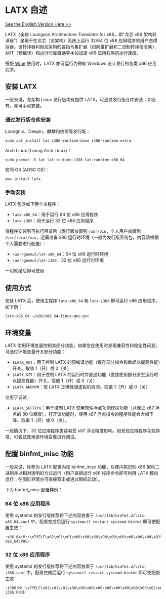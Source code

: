 LATX 自述
===

[See the English Version Here >>](README.en.md)

LATX（全称 Loongson Architecture Translator for x86，即“龙芯 x86 架构转译器”）是用于在龙芯（龙架构）系统上运行 32/64 位 x86 应用程序的用户态模拟器。该转译器利用龙架构的各指令集扩展（如向量扩展和二进制转译指令集）、AOT（预编译）和运行时库直通等手段加速 x86 应用程序的运行速度。

搭配 [Wine](https://winehq.org) 使用时，LATX 亦可运行为微软 Windows 设计发行的各类 x86 应用程序。

安装 LATX
---

一般来说，龙架构 Linux 发行版均有提供 LATX，可通过发行版仓库安装；如没有，亦可手动安装。

### 通过发行版仓库安装

Loongnix、Deepin、麒麟和统信等发行版：

```
sudo apt install lat i386-runtime-base i386-runtime-extra
```

Arch Linux (Loong Arch Linux)：

```
sudo pacman -S lat lat-runtime-i386 lat-runtime-x86_64
```

安同 OS (AOSC OS)：

```
oma install latx
```

### 手动安装

LATX 包含如下两个主程序：

- `latx-x86_64`：用于运行 64 位 x86 应用程序
- `latx-i386`：用于运行 32 位 x86 应用程序

将程序安装到可执行目录后（发行版放置到 `/usr/bin`，个人用户放置到 `/usr/local/bin`，还需准备 x86 运行时环境（一般为发行版系统包，内容请根据个人需要进行配置）：

- `/usr/gnemul/lat-x86_64`：64 位 x86 运行时环境
- `/usr/gnemul/lat-i386`：32 位 x86 运行时环境

一切就绪后即可使用

使用方式
---

安装 LATX 后，使用主程序 `latx-x86_64` 和 `latx-i386` 即可运行 x86 应用程序，如下例：

```
latx-x86_64 ~/x86/x86_64-linux-gnu-gcc
```

环境变量
---

LATX 使用环境变量控制其部分功能，如果您在使用时发现兼容性和稳定性问题，可通过环境变量开关部分功能：

- `$LATX_AOT`：用于控制 LATX 的预编译功能（缓存部分指令和数据以提高性能）开关。取值 1（开）或 0（关）
- `$LATX_KZT`：用于控制 LATX 的运行时库直通功能（直接使用部分原生运行时以提高性能）开关。取值 1（开）或 0（关）
- `$LATX_ANONYM`：使 LATX 正确处理虚拟机检测。取值 1（开）或 0（关）
  
仅用于调试：

- `$LATX_SOFTFPU`：用于控制 LATX 使用软件浮点功能模拟功能（以保证 x87 浮点的 80 位精度），打开该功能时，使用 x87 浮点指令的程序性能会大幅下降。取值 1（开）或 0（关）。

一般情况下，32 位应用程序更容易受 x87 浮点精度影响。如发现应用程序功能异常，可尝试使用该环境变量进行调试。

配置 binfmt_misc 功能
---

一般来说，推荐为 LATX 配置内核 binfmt_misc 功能，以便内核识别 x86 架构二进制并以相对透明的方式运行（用户直接运行 x86 程序命令即可利用 LATX 模拟运行；在图形界面亦可直接双击或通过图标启动）。

下为 binfmt_misc 配置样例：

### 64 位 x86 应用程序

使用 systemd 的发行版推荐将下述内容放置于 `/usr/lib/binfmt.d/latx-x86_64.conf` 中，配置完成后运行 `systemctl restart systemd-binfmt` 即可使配置生效：

```
:x86_64:M::\x7fELF\x02\x01\x01\x00\x00\x00\x00\x00\x00\x00\x00\x00\x02\x00\x3e\x00:\xff\xff\xff\xff\xff\xfe\xfe\x00\xff\xff\xff\xff\xff\xff\xff\xff\xfe\xff\xff\xff:/usr/bin/latx-x86_64:POCF
```

### 32 位 x86 应用程序

使用 systemd 的发行版推荐将下述内容放置于 `/usr/lib/binfmt.d/latx-i386.conf` 中，配置完成后运行 `systemctl restart systemd-binfmt` 即可使配置生效：

```
:i386:M::\x7fELF\x01\x01\x01\x00\x00\x00\x00\x00\x00\x00\x00\x00\x02\x00\x03\x00:\xff\xff\xff\xff\xff\xfe\xfe\x00\xff\xff\xff\xff\xff\xff\xff\xff\xfe\xff\xff\xff:/usr/bin/latx-i386:POCF
```
